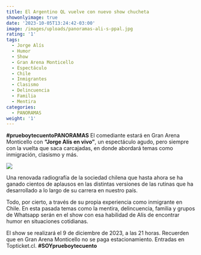 ```yaml
---
title: El Argentino QL vuelve con nuevo show chucheta
showonlyimage: true
date: '2023-10-05T13:24:42-03:00'
image: /images/uploads/panoramas-ali-s-ppal.jpg
rating: '1'
tags:
  - Jorge Alís
  - Humor
  - Show
  - Gran Arena Monticello
  - Espectáculo
  - Chile
  - Inmigrantes
  - Clasismo
  - Delincuencia
  - Familia
  - Mentira
categories:
  - PANORAMAS
weight: '1'
---
```

**\#prueboytecuentoPANORAMAS** El comediante estará en Gran Arena Monticello con **“Jorge Alís en vivo”**, un espectáculo agudo, pero siempre con la vuelta que saca carcajadas, en donde abordará temas como inmigración, clasismo y más.

<!--more-->

![](/images/uploads/panoramas-ali-s-ppal.jpg)

Una renovada radiografía de la sociedad chilena que hasta ahora se ha ganado cientos de aplausos en las distintas versiones de las rutinas que ha desarrollado a lo largo de su carrera en nuestro país.



Todo, por cierto, a través de su propia experiencia como inmigrante en Chile. En esta pasada temas como la mentira, delincuencia, familia y grupos de Whatsapp serán en el show con esa habilidad de Alís de encontrar humor en situaciones cotidianas. 



El show se realizará el 9 de diciembre de 2023, a las 21 horas. Recuerden que en Gran Arena Monticello no se paga estacionamiento. Entradas en Topticket.cl. **\#SOYprueboytecuento**
